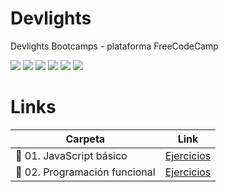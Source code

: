 # Devlights
Devlights Bootcamps - plataforma FreeCodeCamp

![](https://img.shields.io/github/stars/nicom700/Devlights.svg)
![](https://img.shields.io/github/forks/nicom700/Devlights.svg)
![](https://img.shields.io/github/tag/nicom700/Devlights.svg)
![](https://img.shields.io/github/release/nicom700/Devlights.svg)
![](https://img.shields.io/github/issues/nicom700/Devlights.svg)
![](https://img.shields.io/bower/v/Devlights.svg)

# Links

| Carpeta | Link |
| ------ | ------ |
| 📁 01. JavaScript básico | [Ejercicios](https://www.freecodecamp.org/learn/javascript-algorithms-and-data-structures/) |
| 📁 02. Programación funcional | [Ejercicios](https://www.freecodecamp.org/learn/javascript-algorithms-and-data-structures/#functional-programming) |

